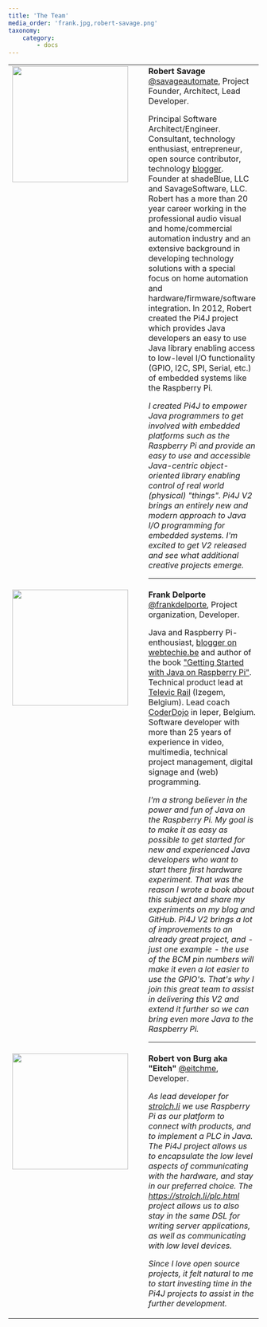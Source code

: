 ```yaml
---
title: 'The Team'
media_order: 'frank.jpg,robert-savage.png'
taxonomy:
    category:
        - docs
---
```


<table style="border: none;" cellspacing="0" cellpadding="0" border="0">
    <tr>
        <td style="border: none; vertical-align: top; min-width: 220px;"><img src="/user/pages/01.home/06.team/robert-savage.png" style="margin: unset; margin-right: 25px; width: 233px;"/></td>
        <td style="border: none;"><b>Robert Savage</b> <a href="https://twitter.com/savageautomate" target="_blank">@savageautomate</a>, Project Founder, Architect, Lead Developer.<br/>
            <p>Principal Software Architect/Engineer. Consultant, technology enthusiast, entrepreneur, open source contributor, technology <a href="http://www.savagehomeautomation.com/" target="_blank">blogger</a>. Founder at shadeBlue, LLC and SavageSoftware, LLC.  Robert has a more than 20 year career working in the professional audio visual and home/commercial automation industry and an extensive background in developing technology solutions with a special focus on home automation and hardware/firmware/software integration. In 2012, Robert created the Pi4J project which provides Java developers an easy to use Java library enabling access to low-level I/O functionality (GPIO, I2C, SPI, Serial, etc.) of embedded systems like the Raspberry Pi.
            </p><p><i>I created Pi4J to empower Java programmers to get involved with embedded platforms such as the Raspberry Pi and provide an easy to use and accessible Java-centric object-oriented library enabling control of real world (physical) "things".  Pi4J V2 brings an entirely new and modern approach to Java I/O programming for embedded systems.  I'm excited to get V2 released and see what additional creative projects emerge.</i></p><hr/>
        </td>
     </tr>
    <tr>
        <td style="border: none; vertical-align: top; min-width: 220px;"><img src="/user/pages/01.home/06.team/frank.jpg" style="margin: unset; margin-right: 25px; width: 233px"/></td>
        <td style="border: none;"><b>Frank Delporte</b> <a href="https://twitter.com/frankdelporte" target="_blank">@frankdelporte</a>, Project organization, Developer.<br/>
            <p>Java and Raspberry Pi-enthousiast, <a href="https://webtechie.be/" target="_blank">blogger on webtechie.be</a> and author of the book <a href="https://webtechie.be/books/" target="_blank">"Getting Started with Java on Raspberry Pi"</a>. Technical product lead at <a href="https://www.televic-rail.com" target="_blank">Televic Rail</a> (Izegem, Belgium). Lead coach <a href="https://www.coderdojobelgium.be" target="_blank">CoderDojo</a> in Ieper, Belgium. Software developer with more than 25 years of experience in video, multimedia, technical project management, digital signage and (web) programming.</p>
        <p><i>
I'm a strong believer in the power and fun of Java on the Raspberry Pi. My goal is to make it as easy as possible to get started for new and experienced Java developers who want to start there first hardware experiment. That was the reason I wrote a book about this subject and share my experiments on my blog and GitHub. Pi4J V2 brings a lot of improvements to an already great project, and - just one example - the use of the BCM pin numbers will make it even a lot easier to use the GPIO's. That's why I join this great team to assist in delivering this V2 and extend it further so we can bring even more Java to the Raspberry Pi.            
        </i></p><hr/>
        </td>
     </tr>
    <tr>
        <td style="border: none; vertical-align: top; min-width: 220px;"><img src="/user/pages/01.home/06.team/eitch.jpg" style="margin: unset; margin-right: 25px; width: 233px"/></td>
        <td style="border: none;"><b>Robert von Burg aka "Eitch"</b> <a href="https://twitter.com/eitchme" target="_blank">@eitchme</a>, Developer.<br/>
            <p><i>As lead developer for <a href="https://strolch.li" target="_blank">strolch.li</a> we use Raspberry Pi as our platform to connect with products, and to implement a PLC in Java. The Pi4J project allows us to encapsulate the low level aspects of communicating with the hardware, and stay in our preferred choice. The <a href="https://strolch.li/plc.html" target="_blank">https://strolch.li/plc.html</a> project allows us to also stay in the same DSL for writing server applications, as well as communicating with low level devices.</i></p>   
            <p><i>Since I love open source projects, it felt natural to me to start investing time in the Pi4J projects to assist in the further development.</i></p>   
        </td>
     </tr>
</table>
